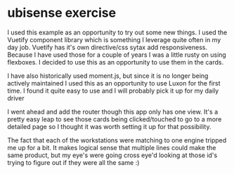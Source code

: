 # ubisense exercise

I used this example as an opportunity to try out some new things. I used the Vuetify component library which is something I leverage quite often in my day job. Vuetify has it's own directive/css sytax add responsiveness. Because I have used those for a couple of years I was a little rusty on using flexboxes. I decided to use this as an opportunity to use them in the cards. 

I have also historically used moment.js, but since it is no longer being actively maintained I used this as an opportunity to use Luxon for the first time. I found it quite easy to use and I will probably pick it up for my daily driver

I went ahead and add the router though this app only has one view. It's a pretty easy leap to see those cards being clicked/touched to go to a more detailed page so I thought it was worth setting it up for that possibility.


The fact that each of the workstations were matching to one engine tripped me up for a bit. It makes logical sense that multiple lines could make the same product, but my eye's were going cross eye'd looking at those id's trying to figure out if they were all the same :)
